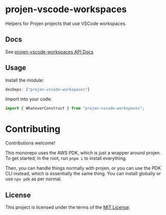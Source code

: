 # projen-vscode-workspaces

Helpers for Projen projects that use VSCode workspaces.

## Docs

See [projen-vscode-workspaces API Docs](docs)

## Usage

Install the module:

```typescript
devDeps: ["projen-vscode-workspaces"]
```

Import into your code:

```typescript
import { WhateverConstruct } from "projen-vscode-workspaces";
```

# Contributing

Contributions welcome!

This monorepo uses the AWS PDK, which is just a wrapper around projen. To get started, in the root, run `pnpm i` to install everything.

Then, you can handle things normally with projen, or you can use the PDK CLI instead, which is essentially the same thing. You can install globally or use `npx pdk` as per normal.

## License

This project is licensed under the terms of the [MIT License](LICENSE.md).